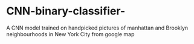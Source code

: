 # CNN-binary-classifier-
A CNN model trained on handpicked pictures of manhattan and Brooklyn neighbourhoods in New York City  from google map
